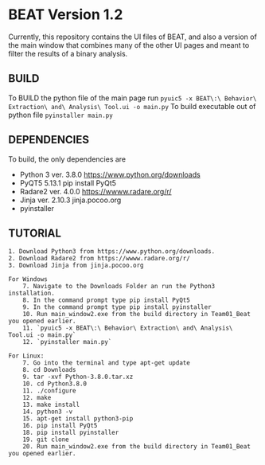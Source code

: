 # BEAT Version 1.2
Currently, this repository contains the UI files of BEAT, and also a version of the main window that combines many of the other UI pages and meant to filter the results of a binary analysis.

## BUILD
To BUILD the python file of the main page run
`pyuic5 -x BEAT\:\ Behavior\ Extraction\ and\ Analysis\ Tool.ui -o main.py`
To build executable out of python file
`pyinstaller main.py`

## DEPENDENCIES
To build, the only dependencies are
* Python 3 ver. 3.8.0 https://www.python.org/downloads
* PyQT5 5.13.1 pip install PyQt5
* Radare2 ver. 4.0.0 https://wwww.radare.org/r/
* Jinja ver. 2.10.3 jinja.pocoo.org
* pyinstaller

## TUTORIAL
	1. Download Python3 from https://www.python.org/downloads.
	2. Download Radare2 from https://wwww.radare.org/r/
	3. Download Jinja from jinja.pocoo.org
	
	For Windows
		7. Navigate to the Downloads Folder an run the Python3 installation.
		8. In the command prompt type pip install PyQt5
		9. In the command prompt type pip install pyinstaller
		10. Run main_window2.exe from the build directory in Team01_Beat you opened earlier.
		11. `pyuic5 -x BEAT\:\ Behavior\ Extraction\ and\ Analysis\ Tool.ui -o main.py`
		12. `pyinstaller main.py`
	
	For Linux:
		7. Go into the terminal and type apt-get update
		8. cd Downloads
		9. tar -xvf Python-3.8.0.tar.xz
		10. cd Python3.8.0
		11. ./configure
		12. make
		13. make install
		14. python3 -v
		15. apt-get install python3-pip
		16. pip install PyQt5
		18. pip install pyinstaller
		19. git clone 
		20. Run main_window2.exe from the build directory in Team01_Beat you opened earlier.
